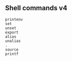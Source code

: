 ## Shell commands v4

    printenv
    set
    unset
    export
    alias
    unalias
    .
    source
    printf
